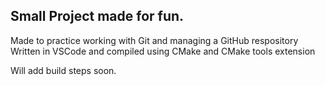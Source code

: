 ## Small Project made for fun.

Made to practice working with Git and managing a GitHub respository
Written in VSCode and compiled using CMake and CMake tools extension

Will add build steps soon.
